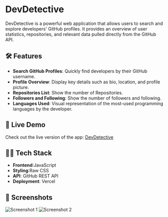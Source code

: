 # DevDetective

DevDetective is a powerful web application that allows users to search and explore developers' GitHub profiles. It provides an overview of user statistics, repositories, and relevant data pulled directly from the GitHub API.

## 🛠️ Features

- **Search GitHub Profiles**: Quickly find developers by their GitHub username.
- **Profile Overview**: Display key details such as bio, location, and profile picture.
- **Repositories List**: Show the number of Repositories.
- **Followers and Following**: Show the number of followers and following.
- **Languages Used**: Visual representation of the most-used programming languages by the developer.

## 🚀 Live Demo

Check out the live version of the app: [DevDetective](https://dev-detective-snowy.vercel.app/)

## 🧑‍💻 Tech Stack

- **Frontend**:JavaScript
- **Styling**:Raw CSS
- **API**: GitHub REST API
- **Deployment**: Vercel

## 📸 Screenshots

![Screenshot 1](link-to-screenshot1)
![Screenshot 2](link-to-screenshot2)


